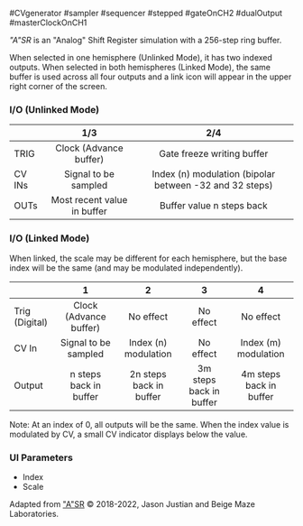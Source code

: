 #CVgenerator #sampler #sequencer  #stepped #gateOnCH2 #dualOutput #masterClockOnCH1 

*"A"SR* is an "Analog" Shift Register simulation with a 256-step ring buffer.

When selected in one hemisphere (Unlinked Mode), it has two indexed outputs. When selected in both hemispheres (Linked Mode), the same buffer is used across all four outputs and a link icon will appear in the upper right corner of the screen.

### I/O (Unlinked Mode)

|        |             1/3             |                           2/4                           |
| ------ | :-------------------------: | :-----------------------------------------------------: |
| TRIG   |   Clock (Advance buffer)    |               Gate freeze writing buffer                |
| CV INs |    Signal to be sampled     | Index (n) modulation (bipolar between -32 and 32 steps) |
| OUTs   | Most recent value in buffer |                Buffer value n steps back                |

### I/O (Linked Mode)
When linked, the scale may be different for each hemisphere, but the base index will be the same (and may be modulated independently).

|                |              1              |         2               | 3                       | 4                       |
| -------------- |:---------------------------:|:-----------------------:|:-----------------------:|:-----------------------:|
| Trig (Digital) | Clock (Advance buffer)      | No effect               | No effect               | No effect               |
| CV In          | Signal to be sampled        | Index (n) modulation    | No effect               | Index (m) modulation   |
| Output         | n steps back in buffer      | 2n steps back in buffer | 3m steps back in buffer | 4m steps back in buffer |

Note: At an index of 0, all outputs will be the same. When the index value is modulated by CV, a small CV indicator displays below the value.

### UI Parameters
* Index
* Scale


Adapted from ["A"SR](https://github.com/Chysn/O_C-HemisphereSuite/wiki/%22A%22SR) © 2018-2022, Jason Justian and Beige Maze Laboratories. 
